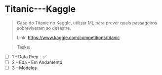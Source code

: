 # Titanic---Kaggle

> Caso do Titanic no Kaggle, utilizar ML para prever quais passageiros sobreviveram ao desastre.
>
> Link: https://www.kaggle.com/competitions/titanic

> Tasks:
- [ ] 1 - Data Prep - ✅
- [ ] 2 - Eda - Em Andamento
- [ ] 3 - Modelos 
